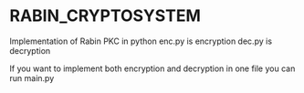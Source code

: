 # RABIN_CRYPTOSYSTEM
Implementation of Rabin PKC in python
enc.py is encryption
dec.py is decryption

If you want to implement both encryption and decryption in one file you can run main.py

